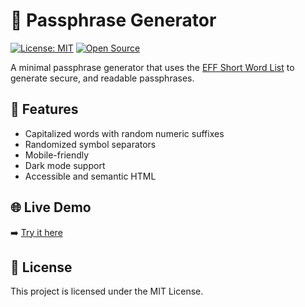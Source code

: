 # 🔐 Passphrase Generator

[![License: MIT](https://img.shields.io/badge/License-MIT-blue.svg)](LICENSE)
[![Open Source](https://img.shields.io/badge/open%20source-yes-brightgreen.svg)](https://github.com/yourusername/secure-passphrase-generator)

A minimal passphrase generator that uses the [EFF Short Word List](https://www.eff.org/files/2016/09/08/eff_short_wordlist_2_0.txt) to generate secure, and readable passphrases.

## 🧰 Features

- Capitalized words with random numeric suffixes
- Randomized symbol separators
- Mobile-friendly
- Dark mode support
- Accessible and semantic HTML

## 🌐 Live Demo

➡️ [Try it here](https://calibur.github.io/Passphrase-Generator/)

## 📝 License
This project is licensed under the MIT License.